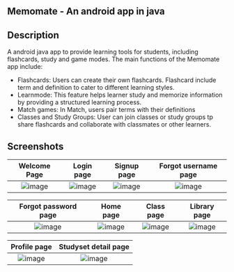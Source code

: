 ## Memomate - An android app in java
## Description
A android java app to provide learning tools for students, including flashcards, study and game modes. The main functions of the Memomate app include:
* Flashcards: Users can create their own flashcards. Flashcard include term and definition to cater to different learning styles.
* Learnmode: This feature helps learner study and memorize information by providing a structured learning process.
* Match games: In Match, users pair terms with their definitions
* Classes and Study Groups: User can join classes or study groups tp share flashcards and collaborate with classmates or other learners.
## Screenshots
Welcome Page                |  Login page           |   Signup page       | Forgot username page
:-------------------------:|:-------------------------:|:-------------------------:|:-------------------------:
![image](https://github.com/super-novey/memomate/assets/97286749/54357310-8772-4095-b7f5-6d84ba1a9c48)|![image](https://github.com/super-novey/memomate/assets/97286749/039ca527-eb6b-4806-a3b2-f3810a93d00a)|![image](https://github.com/super-novey/memomate/assets/97286749/bbf7d902-2a2b-41e8-a436-457dbe538989)|![image](https://github.com/super-novey/memomate/assets/97286749/07805047-91be-4428-a1a9-72eeca357df4)|

Forgot password page               |  Home page        |   Class page      | Library page
:-------------------------:|:-------------------------:|:-------------------------:|:-------------------------:
|![image](https://github.com/super-novey/memomate/assets/97286749/01021908-ea3e-49fc-a2a7-bc30a15127a1)|![image](https://github.com/super-novey/memomate/assets/97286749/4b9fe024-80e9-460e-b33e-d84430cddf41)|![image](https://github.com/super-novey/memomate/assets/97286749/b379c4bb-cae3-400a-b4cd-cae70e5e97c9)|![image](https://github.com/super-novey/memomate/assets/97286749/f4a53f46-6a62-4409-9e10-59bcd8067cb8)|

Profile page              |  Studyset detail page      |
:-------------------------:|:-------------------------:|
|![image](https://github.com/super-novey/memomate/assets/97286749/1fb857fa-6e6b-49e6-9381-5adc067ffc95)|![image](https://github.com/super-novey/memomate/assets/97286749/ddbfc9e9-67da-4ff9-8c4b-56f780fe8076)|








